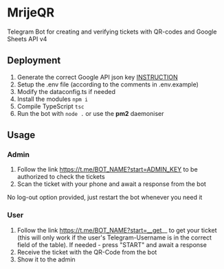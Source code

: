 # MrijeQR 

Telegram Bot for creating and verifying tickets with QR-codes and Google Sheets API v4

## Deployment

1) Generate the correct Google API json key [INSTRUCTION](https://medium.com/@sakkeerhussainp/google-sheet-as-your-database-for-node-js-backend-a79fc5a6edd9)
2) Setup the .env file (according to the comments in .env.example)
3) Modify the dataconfig.ts if needed
4) Install the modules `npm i`
5) Compile TypeScript `tsc`
6) Run the bot with `node .` or use the **pm2** daemoniser

## Usage

### Admin

1) Follow the link https://t.me/BOT_NAME?start=ADMIN_KEY to be authorized to check the tickets
2) Scan the ticket with your phone and await a response from the bot

No log-out option provided, just restart the bot whenever you need it

### User

1) Follow the link https://t.me/BOT_NAME?start=__get__ to get your ticket (this will only work if the user's Telegram-Username is in the correct field of the table). If needed - press "START" and await a response
2) Receive the ticket with the QR-Code from the bot
3) Show it to the admin
